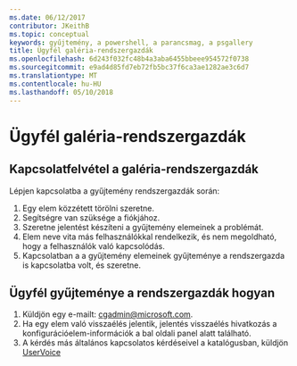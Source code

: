 ```yaml
---
ms.date: 06/12/2017
contributor: JKeithB
ms.topic: conceptual
keywords: gyűjtemény, a powershell, a parancsmag, a psgallery
title: Ügyfél galéria-rendszergazdák
ms.openlocfilehash: 6d243f032fc48b4a3aba6455bbeee954572f0738
ms.sourcegitcommit: e9ad4d85fd7eb72fb5bc37f6ca3ae1282ae3c6d7
ms.translationtype: MT
ms.contentlocale: hu-HU
ms.lasthandoff: 05/10/2018
---
```

# <a name="contact-gallery-administrators"></a>Ügyfél galéria-rendszergazdák

## <a name="when-to-contact-gallery-administrators"></a>Kapcsolatfelvétel a galéria-rendszergazdák

Lépjen kapcsolatba a gyűjtemény rendszergazdák során:

1. Egy elem közzétett törölni szeretne.
2. Segítségre van szüksége a fiókjához.
3. Szeretne jelentést készíteni a gyűjtemény elemeinek a problémát.
4. Elem neve vita más felhasználókkal rendelkezik, és nem megoldható, hogy a felhasználók való kapcsolódás.
5. Kapcsolatban a a gyűjtemény elemeinek gyűjteménye a rendszergazda is kapcsolatba volt, és szeretne.

## <a name="how-to-contact-gallery-administrators"></a>Ügyfél gyűjteménye a rendszergazdák hogyan

1. Küldjön egy e-mailt: cgadmin@microsoft.com.
2. Ha egy elem való visszaélés jelentik, jelentés visszaélés hivatkozás a konfigurációelem-információk a bal oldali panel alatt található.
3. A kérdés más általános kapcsolatos kérdéseivel a katalógusban, küldjön [UserVoice](http://windowsserver.uservoice.com/forums/301869-powershell)